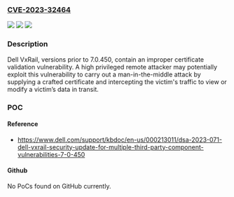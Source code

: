 ### [CVE-2023-32464](https://cve.mitre.org/cgi-bin/cvename.cgi?name=CVE-2023-32464)
![](https://img.shields.io/static/v1?label=Product&message=Dell%20EMC%20VxRail%20Appliance&color=blue)
![](https://img.shields.io/static/v1?label=Version&message=7.0.x%20versions%20before%207.0.450%20&color=brightgreen)
![](https://img.shields.io/static/v1?label=Vulnerability&message=CWE-295%3A%20Improper%20Certificate%20Validation&color=brightgreen)

### Description

Dell VxRail, versions prior to 7.0.450, contain an improper certificate validation vulnerability. A high privileged remote attacker may potentially exploit this vulnerability to carry out a man-in-the-middle attack by supplying a crafted certificate and intercepting the victim's traffic to view or modify a victim’s data in transit.

### POC

#### Reference
- https://www.dell.com/support/kbdoc/en-us/000213011/dsa-2023-071-dell-vxrail-security-update-for-multiple-third-party-component-vulnerabilities-7-0-450

#### Github
No PoCs found on GitHub currently.

